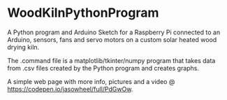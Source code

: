 # WoodKilnPythonProgram
A Python program and Arduino Sketch for a Raspberry Pi connected to an Arduino, sensors, fans and servo motors on a custom solar heated wood drying kiln.
 
The .command file is a matplotlib/tkinter/numpy program that takes data from .csv files created by the Python program and creates graphs.

A simple web page with more info, pictures and a video @ https://codepen.io/jasowheel/full/PdGwOw.
